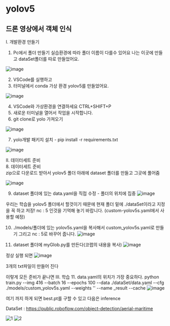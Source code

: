 # yolov5  
## 드론 영상에서 객체 인식 
I. 개발환경 만들기 
1. Pc에서 폴더 만들기
    실습환경에 따라 폴더 이름이 다를수 있어요 
    나는 이곳에 만들고 dataSet폴더를 따로 만들었어요.

![image](https://github.com/jiwon0629/yolov5_Drone/assets/149983498/cf38f66d-64b7-4431-b11b-ac46551c1c01)


2. VSCode를 실행하고 
3. 터미널에서 conda 가상 환경  yolov5를 만들었어요.

![image](https://github.com/jiwon0629/NativeAppYoloCustom/assets/149983498/7340f99b-c129-4c39-83e8-4d5487860cf9)
 
4. VSCode와 가상환경을 연결하세요 CTRL+SHIFT+P
5. 새로운 터미널을 열어서 작업을 시작합니다. 
6. git clone로 yolo 가져오기

![image](https://github.com/jiwon0629/NativeAppYoloCustom/assets/149983498/9d7082d0-fe21-4aaa-a43e-7a4bb201928a)

7. yolo개발 패키지 설치  - pip install -r requirements.txt  

![image](https://github.com/jiwon0629/NativeAppYoloCustom/assets/149983498/18c89030-4a84-4a87-9e3b-7654b7b54c89)

II. 데이터세트 준비  
8. 데이터세트 준비   
zip으로 다운로드 받아서 yolov5 폴더 아래에 dataset 폴더를 만들고 그곳에 풀어줌   

![image](https://github.com/jiwon0629/NativeAppYoloCustom/assets/149983498/92b60a9f-eaa4-4a4d-95d7-be8a92c203b0)


9. dataset 폴더에 있는 data.yaml을 직접 수정 - 폴더의 위치에 집중 
![image](https://github.com/jiwon0629/yolov5_Drone/assets/149983498/db5da1c3-32e8-4838-a21f-d9f344584b97)


우리는 학습을 yolov5 폴더에서 할것이기 때문에 현재 폴더 밑에 ./dataSet이라고 지정을 꼭 하고 저장!
nc : 5 인것을 기억해 놓기 바랍니다. (custom-yolov5s.yaml에서 사용할 예정)

10. ./models/폴더에 있는 yolov5s.yaml을 복사해서 custom_yolov5s.yaml로 만들기 그리고 nc : 5로 바꾸어 줍니다. 
![image](https://github.com/jiwon0629/yolov5_Drone/assets/149983498/6695fa92-95f3-4509-94ad-2b9fc229a303)


11. dataset 폴더에 myGlob.py를 만든다(코랩의 내용을 복사)
![image](https://github.com/jiwon0629/yolov5_Drone/assets/149983498/54b031c3-76fb-4d62-97bf-fce590c3134d)


정상 실행 되면 
![image](https://github.com/jiwon0629/yolov5_Drone/assets/149983498/df324d76-697c-4e5a-b9c5-8dc09b357475)


3개의 txt파일이 만들어 진다 

이렇게 모든 준비가 끝나면 
III. 학습 
11. data.yaml의 위치가 가장 중요하다. 
python train.py
--img 416 --batch 16 --epochs 100 --data ./dataSet/data.yaml --cfg ./models/custom_yolov5s.yaml --weights '' --name
_result --cache
![image](https://github.com/jiwon0629/yolov5_Drone/assets/149983498/4d1c913c-da66-4117-ae39-623e1de21d36)

여기 까지 하게 되면 best.pt를 구할 수 있고 다음은 inference








DataSet : https://public.roboflow.com/object-detection/aerial-maritime  

![1](https://github.com/jiwon0629/yolov5/assets/149983498/b5ffb12e-9ffe-4732-943f-1d4506e85e1b)
![2](https://github.com/jiwon0629/yolov5/assets/149983498/d82b2307-ddfb-4c5c-bf0d-d8b0f8353dba)

